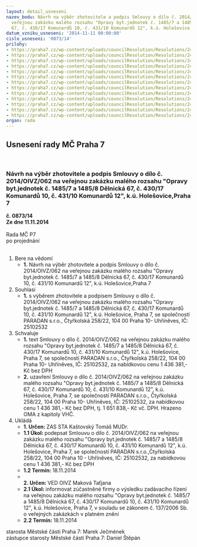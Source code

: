 ```yaml
---
layout: detail_usneseni
nazev_bodu: Návrh na výběr zhotovitele a podpis Smlouvy o dílo č. 2014/OIVZ/062 na
  veřejnou zakázku malého rozsahu "Opravy byt.jednotek č. 1485/7 a 1485/8 Dělnická
  67, č. 430/17 Komunardů 10, č. 431/10 Komunardů 12", k.ú. Holešovice,Praha 7
datum_vzniku_usneseni: '2014-11-11 00:00:00'
cislo_usneseni: '0873/14'
prilohy:
- https://praha7.cz/wp-content/uploads/councilResolution/Resolutions/24508/51-14-2._smlouva_o_d%c3%adlo_-_op.doc
- https://praha7.cz/wp-content/uploads/councilResolution/Resolutions/24508/51-14-3._cenov%c3%a1_nab%c3%addka.pdf
- https://praha7.cz/wp-content/uploads/councilResolution/Resolutions/24508/51-14-4._polo%c5%bekov%c3%bd_rozpo%c4%8det_d%c4%9blnick%c3%a1_67_byt_8.pdf
- https://praha7.cz/wp-content/uploads/councilResolution/Resolutions/24508/51-14-5._polo%c5%bekov%c3%bd_rozpo%c4%8det_d%c4%9blnick%c3%a1_67_byt_7.pdf
- https://praha7.cz/wp-content/uploads/councilResolution/Resolutions/24508/51-14-6._polo%c5%bekov%c3%bd_rozpo%c4%8det_komunard%c5%af_12_byt_10.pdf
- https://praha7.cz/wp-content/uploads/councilResolution/Resolutions/24508/51-14-7._polo%c5%bekov%c3%bd_rozpo%c4%8det_komunard%c5%af_10_byt_17.pdf
- https://praha7.cz/wp-content/uploads/councilResolution/Resolutions/24508/51-14-8._harmonogramy_pr%c3%a1ce_d%c4%9blnick%c3%a1_67_byt_8.pdf
- https://praha7.cz/wp-content/uploads/councilResolution/Resolutions/24508/51-14-9._harmonogramy_pr%c3%a1ce_d%c4%9blnick%c3%a1_67_byt_7.pdf
- https://praha7.cz/wp-content/uploads/councilResolution/Resolutions/24508/51-14-10._harmonogramy_pr%c3%a1ce_komunard%c5%af_12_byt_10.pdf
- https://praha7.cz/wp-content/uploads/councilResolution/Resolutions/24508/51-14-11._harmonogramy_pr%c3%a1ce_komunard%c5%af_10_byt_17.pdf
- https://praha7.cz/wp-content/uploads/councilResolution/Resolutions/24508/51-14-12._pln%c3%a1_moc.doc
- https://praha7.cz/wp-content/uploads/councilResolution/Resolutions/24508/51-14-13._v%c3%bdzva.doc
- https://praha7.cz/wp-content/uploads/councilResolution/Resolutions/24508/51-14-15._v%c3%bdpis_z_or_ze_dne_6.11.2014.pdf
organ: rada
---
```

<div id="ucUsn_pList" class="usn">
	<span><h2>Usnesení rady MČ Praha 7 </h2>
<br></span><div class="standBody">
<span><h3>Návrh na výběr zhotovitele a podpis Smlouvy o dílo č. 2014/OIVZ/062 na veřejnou zakázku malého rozsahu "Opravy byt.jednotek č. 1485/7 a 1485/8 Dělnická 67, č. 430/17 Komunardů 10, č. 431/10 Komunardů 12", k.ú. Holešovice,Praha 7</h3></span><div class="center">
		<strong>č. 0873/14</strong><br>
	</div>
<div class="center">
		<strong>Ze dne 11.11.2014</strong><br><br>
	</div>Rada MČ P7<br> po projednání<br><br><ol>
<li>Bere na vědomí<ul><li>
<strong>1.</strong> Návrh na výběr zhotovitele a podpis Smlouvy o dílo č. 2014/OIVZ/062  na veřejnou zakázku malého rozsahu "Opravy byt.jednotek č. 1485/7 a 1485/8 Dělnická 67, č. 430/17 Komunardů 10, č. 431/10 Komunardů 12",  k.ú. Holešovice,Praha 7</li></ul>
</li>
<li>Souhlasí<ul><li>
<strong>1.</strong> s výběrem zhotovitele a podpisem Smlouvy o dílo č. 2014/OIVZ/062 na veřejnou zakázku malého rozsahu  "Opravy byt.jednotek č. 1485/7 a 1485/8 Dělnická 67,  č. 430/17 Komunardů 10, č. 431/10 Komunardů 12",  k.ú. Holešovice, Praha 7,  se společností PARADAN s.r.o., Čtyřkolská 258/22, 104 00 Praha 10- Uhříněves, IČ: 25102532            </li></ul>
</li>
<li>Schvaluje<ul>
<li>
<strong>1.</strong> text  Smlouvy o dílo č. 2014/OIVZ/062 na veřejnou zakázku malého rozsahu  "Opravy byt.jednotek č. 1485/7 a 1485/8 Dělnická 67, č. 430/17 Komunardů 10, č. 431/10 Komunardů 12",  k.ú. Holešovice, Praha 7, se společností PARADAN s.r.o., Čtyřkolská 258/22, 104 00 Praha 10- Uhříněves, IČ: 25102532, za nabídkovou cenu 1 436 381,-  Kč bez DPH</li>
<li>
<strong>2.</strong> uzavření  Smlouvy o dílo č. 2014/OIVZ/062 na veřejnou zakázku malého rozsahu  "Opravy byt.jednotek č. 1485/7 a 1485/8 Dělnická 67, č. 430/17 Komunardů 10, č. 431/10 Komunardů 12",  k.ú. Holešovice, Praha 7, se společností  PARADAN s.r.o., Čtyřkolská 258/22, 104 00 Praha 10- Uhříněves, IČ: 25102532,  za nabídkovou cenu  1 436 381,- Kč bez DPH, tj. 1 651 838,- Kč vč. DPH. Hrazeno OMA z kapitoly VHČ. </li>
</ul>
</li>
<li>Ukládá<ul>
<li>
<strong>1. Určen: </strong>ZAS STA Kaštovský Tomáš MUDr.</li>
<li>
<strong>1.1 Úkol: </strong>podepsat Smlouvu o dílo č. 2014/OIVZ/062 na veřejnou zakázku malého rozsahu  "Opravy byt.jednotek č. 1485/7 a 1485/8 Dělnická 67, č. 430/17 Komunardů 10, č. 431/10 Komunardů 12",  k.ú. Holešovice, Praha 7, se společností  PARADAN s.r.o.,Čtyřkolská 258/22, 104 00 Praha 10 - Uhříněves,   IČ: 25102532, za nabídkovou cenu 1 436 381,- Kč bez DPH</li>
<li>
<strong>1.2 Termín: </strong>18.11.2014</li>
<li>
<strong><br>2. Určen: </strong>VED OIVZ Maková Taťjana</li>
<li>
<strong>2.1 Úkol: </strong>informovat zúčastněné firmy o výsledku zadávacího řízení na veřejnou zakázku  malého rozsahu "Opravy byt.jednotek č. 1485/7 a 1485/8 Dělnická 67, č. 430/17 Komunardů 10, č. 431/10 Komunardů 12",  k.ú. Holešovice, Praha 7, v souladu  se zákonem č. 137/2006 Sb. o veřejných zakázkách v platném znění</li>
<li>
<strong>2.2 Termín: </strong>18.11.2014</li>
</ul>
</li>
</ol>starosta Městské části Praha 7: Marek Ječmének<br>zástupce starosty Městské části Praha 7: Daniel Štěpán 
</div>
</div>